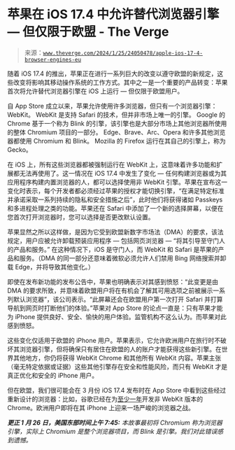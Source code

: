 <!--yml

category: 未分类

date: 2024-05-27 15:09:00

-->

# 苹果在 iOS 17.4 中允许替代浏览器引擎 — 但仅限于欧盟 - The Verge

> 来源：[`www.theverge.com/2024/1/25/24050478/apple-ios-17-4-browser-engines-eu`](https://www.theverge.com/2024/1/25/24050478/apple-ios-17-4-browser-engines-eu)

随着 iOS 17.4 的推出，苹果正在进行一系列巨大的改变以遵守欧盟的新规定，这些改变将影响其移动操作系统的工作方式。其中之一是一个重要的产品转变：苹果首次将允许替代浏览器引擎在 iOS 上运行 — 但仅限于欧盟用户。

自 App Store 成立以来，苹果允许使用许多浏览器，但只有一个浏览器引擎：WebKit。 WebKit 是支持 Safari 的技术，但并非市场上唯一的引擎。 Google 的 Chrome 基于一个称为 Blink 的引擎，该引擎也是大部分市场上其他浏览器所使用的整体 Chromium 项目的一部分。 Edge、Brave、Arc、Opera 和许多其他浏览器都使用 Chromium 和 Blink。 Mozilla 的 Firefox 运行在其自己的引擎上，称为 Gecko。

在 iOS 上，所有这些浏览器都被强制运行在 WebKit 上，这意味着许多功能和扩展都无法再使用了。这一情况在 iOS 17.4 中发生了变化 — 任何构建浏览器或为其应用程序构建内置浏览器的人，都可以选择使用非 WebKit 引擎。苹果在宣布这一变化时表示，每个开发者都必须经过苹果的授权才能切换引擎，“在满足特定标准并承诺采取一系列持续的隐私和安全措施之后”，此时他们将获得诸如 Passkeys 和多进程处理之类的功能。苹果还在 Safari 中添加了一个新的选择屏幕，以便在您首次打开浏览器时，您可以选择是否更改默认设置。

苹果显然之所以这样做，是因为它受到欧盟新数字市场法（DMA）的要求，该法规定，用户应被允许卸载预装应用程序 — 包括网页浏览器 — “将其引导至守门人的产品和服务。” 在这种情况下，iOS 是守门人，而 WebKit 和 Safari 是苹果的产品和服务。（DMA 的同一部分还意味着微软必须允许人们禁用 Bing 网络搜索并卸载 Edge，并将导致其他变化。）

即使在发布新功能的发布公告中，苹果也明确表示对其感到愤怒：“此变更是由 DMA 的要求所致，并意味着欧盟用户将在有机会了解其可用选项之前被展示一系列默认浏览器”，该公司表示。“此屏幕还会在欧盟用户第一次打开 Safari 并打算导航到网页时打断他们的体验。”苹果对 App Store 的论点一直是：只有苹果才能为 iPhone 提供良好、安全、愉快的用户体验。监管机构不这么认为。而苹果对此感到愤怒。

这些变化仅适用于欧盟的 iPhone 用户。苹果表示，它允许欧洲用户在旅行时不破坏其浏览器引擎，但将确保只有居住在欧盟的人的账户才能获得这些新引擎。在世界其他地方，你仍将获得 WebKit Chrome 和其他所有 WebKit 内容。苹果主张（毫无特定依据或证据）这些其他引擎存在安全和性能风险，而只有 WebKit 才是真正优化和安全的 iPhone 用户。

但在欧盟，我们很可能会在 3 月份 iOS 17.4 发布时在 App Store 中看到这些经过重新设计的浏览器：比如，谷歌已经在为[至少一年](https://9to5google.com/2023/02/06/google-chrome-blink-ios-webkit/)开发非 WebKit 版本的 Chrome。欧洲用户即将在其 iPhone 上迎来一场严峻的浏览器之战。

***更正 1 月 26 日，美国东部时间上午 7:45:** 本故事最初将 Chromium 称为浏览器引擎，实际上 Chromium 是整个浏览器项目，而 Blink 是引擎。我们对此错误感到遗憾。*
